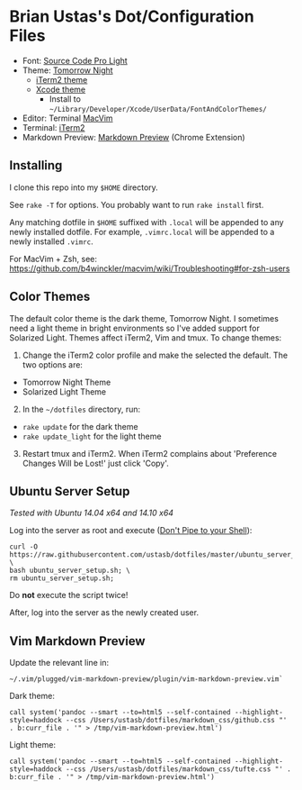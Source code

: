 # Brian Ustas's Dot/Configuration Files

* Font: [Source Code Pro Light](https://github.com/adobe-fonts/source-code-pro)
* Theme: [Tomorrow Night](https://github.com/ChrisKempson/Tomorrow-Theme)
  - [iTerm2 theme](https://github.com/chriskempson/base16-iterm2/blob/master/base16-tomorrow.dark.itermcolors)
  - [Xcode theme](https://github.com/joedynamite/base16-xcode4/blob/master/base16-tomorrow.dark.dvtcolortheme)
      - Install to `~/Library/Developer/Xcode/UserData/FontAndColorThemes/`
* Editor: Terminal [MacVim](https://code.google.com/p/macvim/)
* Terminal: [iTerm2](http://www.iterm2.com/)
* Markdown Preview: [Markdown Preview](https://github.com/borismus/markdown-preview) (Chrome Extension)

## Installing

I clone this repo into my `$HOME` directory.

See `rake -T` for options. You probably want to run `rake install` first.

Any matching dotfile in `$HOME` suffixed with `.local` will be appended to any newly
installed dotfile. For example, `.vimrc.local` will be appended to a newly
installed `.vimrc`.

For MacVim + Zsh, see: https://github.com/b4winckler/macvim/wiki/Troubleshooting#for-zsh-users

## Color Themes

The default color theme is the dark theme, Tomorrow Night. I sometimes need a
light theme in bright environments so I've added support for Solarized Light.
Themes affect iTerm2, Vim and tmux. To change themes:

1. Change the iTerm2 color profile and make the selected the default. The two
   options are:

  - Tomorrow Night Theme
  - Solarized Light Theme

2. In the `~/dotfiles` directory, run:

  - `rake update` for the dark theme
  - `rake update_light` for the light theme

3. Restart tmux and iTerm2. When iTerm2 complains about
   'Preference Changes Will be Lost!' just click 'Copy'.

## Ubuntu Server Setup

*Tested with Ubuntu 14.04 x64 and 14.10 x64*

Log into the server as root and execute ([Don't Pipe to your Shell](http://blog.seancassidy.me/dont-pipe-to-your-shell.html)):

    curl -O https://raw.githubusercontent.com/ustasb/dotfiles/master/ubuntu_server_setup.sh; \
    bash ubuntu_server_setup.sh; \
    rm ubuntu_server_setup.sh;

Do **not** execute the script twice!

After, log into the server as the newly created user.

## Vim Markdown Preview

Update the relevant line in:

    ~/.vim/plugged/vim-markdown-preview/plugin/vim-markdown-preview.vim`

Dark theme:

    call system('pandoc --smart --to=html5 --self-contained --highlight-style=haddock --css /Users/ustasb/dotfiles/markdown_css/github.css "' . b:curr_file . '" > /tmp/vim-markdown-preview.html')

Light theme:

    call system('pandoc --smart --to=html5 --self-contained --highlight-style=haddock --css /Users/ustasb/dotfiles/markdown_css/tufte.css "' . b:curr_file . '" > /tmp/vim-markdown-preview.html')
